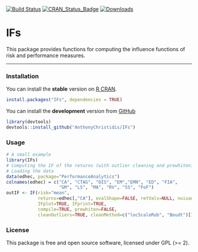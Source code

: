 
[![Build Status](https://travis-ci.org/AnthonyChristidis/IFs.svg?branch=master)](https://travis-ci.com/AnthonyChristidis/IFs) [![CRAN\_Status\_Badge](http://www.r-pkg.org/badges/version/IFs)](https://cran.r-project.org/package=IFs) [![Downloads](http://cranlogs.r-pkg.org/badges/IFs)](https://cran.r-project.org/package=IFs)

IFs
===

This package provides functions for computing the influence functions of risk and performance measures.

------------------------------------------------------------------------

### Installation

You can install the **stable** version on [R CRAN](https://cran.r-project.org/package=IFs).

``` r
install.packages("IFs", dependencies = TRUE)
```

You can install the **development** version from [GitHub](https://github.com/AnthonyChristidis/IFs)

``` r
library(devtools)
devtools::install_github("AnthonyChristidis/IFs")
```

### Usage

``` r
# A small example
library(IFs)
# Computing the IF of the returns (with outlier cleaning and prewhitening)
# Loading the data
data(edhec, package="PerformanceAnalytics")
colnames(edhec) = c("CA", "CTAG", "DIS", "EM","EMN", "ED", "FIA",
                    "GM", "LS", "MA", "RV", "SS", "FoF")
outIF <- IF(risk="mean",
            returns=edhec[,"CA"], evalShape=FALSE, retVals=NULL, nuisance.par=NULL,
            IFplot=TRUE, IFprint=TRUE,
            compile=TRUE, prewhiten=FALSE,
            cleanOutliers=TRUE, cleanMethod=c("locScaleRob", "Boudt")[1], eff=0.99, alpha.robust=0.05)
```

### License

This package is free and open source software, licensed under GPL (&gt;= 2).
